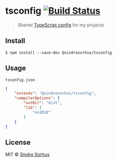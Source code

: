 # tsconfig [![Build Status](https://travis-ci.com/sindresorhus/tsconfig.svg?branch=master)](https://travis-ci.com/sindresorhus/tsconfig)

> Shared [TypeScript config](https://www.typescriptlang.org/docs/handbook/tsconfig-json.html) for my projects


## Install

```
$ npm install --save-dev @sindresorhus/tsconfig
```


## Usage

`tsconfig.json`

```json
{
	"extends": "@sindresorhus/tsconfig",
	"compilerOptions": {
		"outDir": "dist",
		"lib": [
			"es2018"
		]
	}
}
```


## License

MIT © [Sindre Sorhus](https://sindresorhus.com)
